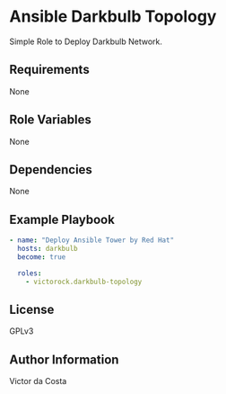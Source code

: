 Ansible Darkbulb Topology
=========

Simple Role to Deploy Darkbulb Network.

Requirements
------------

None

Role Variables
--------------

None

Dependencies
------------

None

Example Playbook
----------------

```YAML
- name: "Deploy Ansible Tower by Red Hat"
  hosts: darkbulb
  become: true

  roles:
    - victorock.darkbulb-topology
```

License
-------

GPLv3

Author Information
------------------

Victor da Costa
